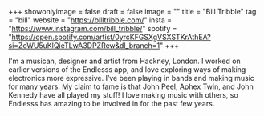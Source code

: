 +++
showonlyimage = false
draft = false
image = ""
title = "Bill Tribble"
tag = "bill"
website = "https://billtribble.com/"
insta = "https://www.instagram.com/bill_tribble/"
spotify = "https://open.spotify.com/artist/0yrcKFGSXgVSXSTKrAthEA?si=ZoWU5uKlQieTLwA3DPZRew&dl_branch=1"
+++

I'm a musican, designer and artist from Hackney, London. I worked on earlier versions of the Endlesss app, and love exploring ways of making electronics more expressive. I’ve been playing in bands and making music for many years. My claim to fame is that John Peel, Aphex Twin, and John Kennedy have all played my stuff! I love making music with others, so Endlesss has amazing to be involved in for the past few years.